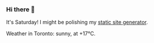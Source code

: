 ### Hi there :wave:

It's Saturday! I might be polishing my [static site generator](https://github.com/bewuethr/pandoc-bash-blog).

Weather in Toronto: sunny, at +17°C.
